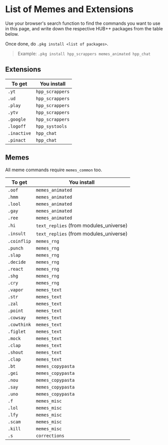 # List of Memes and Extensions

Use your browser's search function to find the commands you want to use in this page, and write down the respective HUB++ packages from the table below.

Once done, do `.pkg install <list of packages>`.
> Example: `.pkg install hpp_scrappers memes_animated hpp_chat` 

## Extensions
|To get|You install|
|-----|-----|
|`.yt`|`hpp_scrappers`|
|`.ud`|`hpp_scrappers`|
|`.play`|`hpp_scrappers`|
|`.ytv`|`hpp_scrappers`|
|`.google`|`hpp_scrappers`|
|`.logoff`|`hpp_systools`|
|`.inactive`|`hpp_chat`|
|`.pinact`|`hpp_chat`|

## Memes
All meme commands require `memes_common` too.

|To get|You install|
|-----|-----|
|`.oof`|`memes_animated`|
|`.hmm`|`memes_animated`|
|`.lool`|`memes_animated`|
|`.gay`|`memes_animated`|
|`.ree`|`memes_animated`|
|`.hi`|`text_replies` (from modules_universe)|
|`.insult`|`text_replies` (from modules_universe)|
|`.coinflip`|`memes_rng`|
|`.punch`|`memes_rng`|
|`.slap`|`memes_rng`|
|`.decide`|`memes_rng`|
|`.react`|`memes_rng`|
|`.shg`|`memes_rng`|
|`.cry`|`memes_rng`|
|`.vapor`|`memes_text`|
|`.str`|`memes_text`|
|`.zal`|`memes_text`|
|`.point`|`memes_text`|
|`.cowsay`|`memes_text`|
|`.cowthink`|`memes_text`|
|`.figlet`|`memes_text`|
|`.mock`|`memes_text`|
|`.clap`|`memes_text`|
|`.shout`|`memes_text`|
|`.clap`|`memes_text`|
|`.bt`|`memes_copypasta`|
|`.gei`|`memes_copypasta`|
|`.nou`|`memes_copypasta`|
|`.say`|`memes_copypasta`|
|`.uno`|`memes_copypasta`|
|`.f`|`memes_misc`|
|`.lol`|`memes_misc`|
|`.lfy`|`memes_misc`|
|`.scam`|`memes_misc`|
|`.kill`|`memes_misc`|
|`.s`|`corrections`|

